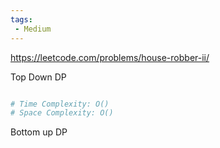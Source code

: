 ```yaml
---
tags:
 - Medium
---
```


https://leetcode.com/problems/house-robber-ii/

Top Down DP

```python

# Time Complexity: O()
# Space Complexity: O()
```

Bottom up DP
